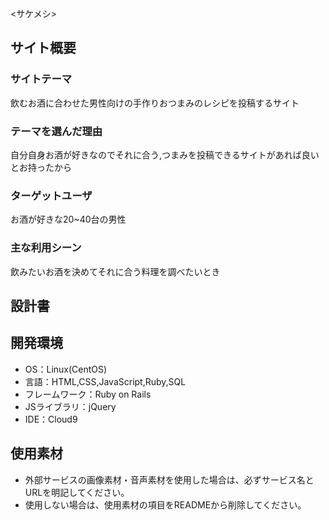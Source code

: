 <サケメシ>

## サイト概要
### サイトテーマ
飲むお酒に合わせた男性向けの手作りおつまみのレシピを投稿するサイト


### テーマを選んだ理由
自分自身お酒が好きなのでそれに合う,つまみを投稿できるサイトがあれば良いとお持ったから

### ターゲットユーザ
お酒が好きな20~40台の男性


### 主な利用シーン
飲みたいお酒を決めてそれに合う料理を調べたいとき


## 設計書


## 開発環境
- OS：Linux(CentOS)
- 言語：HTML,CSS,JavaScript,Ruby,SQL
- フレームワーク：Ruby on Rails
- JSライブラリ：jQuery
- IDE：Cloud9

## 使用素材
- 外部サービスの画像素材・音声素材を使用した場合は、必ずサービス名とURLを明記してください。
- 使用しない場合は、使用素材の項目をREADMEから削除してください。